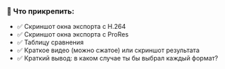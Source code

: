 ### **📎 Что прикрепить:**

- ✅ Скриншот окна экспорта с H.264
- ✅ Скриншот окна экспорта с ProRes
- ✅ Таблицу сравнения
- ✅ Краткое видео (можно сжатое) или скриншот результата
- ✅ Краткий вывод: в каком случае ты бы выбрал каждый формат?